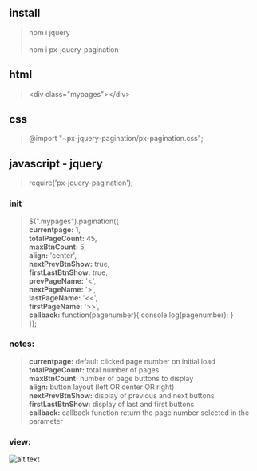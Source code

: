 
## install
> npm i jquery <br><br>
> npm i px-jquery-pagination


## html
> \<div class="mypages"\>\</div\> <br>

## css
> @import "~px-jquery-pagination/px-pagination.css";

## javascript - jquery
> require('px-jquery-pagination');


### init
> $(".mypages").pagination({ <br>
>            **currentpage:** 1,<br>
>            **totalPageCount:** 45,<br>
>            **maxBtnCount:** 5,<br>
>            **align:** 'center',<br> 
>            **nextPrevBtnShow:** true,<br>
>            **firstLastBtnShow:** true,<br>
>            **prevPageName:** '<',<br>
>            **nextPageName:** '>',<br>
>            **lastPageName:** '<<',<br>
>            **firstPageName:** '>>',<br>
>            **callback:** function(pagenumber){ console.log(pagenumber); }<br>
>        });<br>

### notes:
> **currentpage:** default clicked page number on initial load<br>
> **totalPageCount:** total number of pages<br>
> **maxBtnCount:** number of page buttons to display<br>
> **align:** button layout (left OR center OR right)<br>
> **nextPrevBtnShow:** display of previous and next buttons<br>
> **firstLastBtnShow:** display of last and first buttons<br>
> **callback:** callback function return the page number selected in the parameter<br>



### view:
![alt text](https://raw.githubusercontent.com/PiriAykut/px-pagination/master/screenshots/Screenshot_1.png)

<br>
<br>
